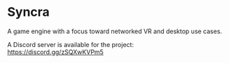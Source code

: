 # Syncra

A game engine with a focus toward networked VR and desktop use cases.

A Discord server is available for the project: https://discord.gg/zSQXwKVPm5

